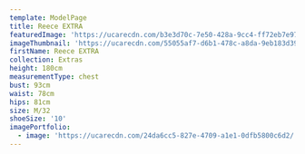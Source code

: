 ```yaml
---
template: ModelPage
title: Reece EXTRA
featuredImage: 'https://ucarecdn.com/b3e3d70c-7e50-428a-9cc4-ff72eb7e975e/'
imageThumbnail: 'https://ucarecdn.com/55055af7-d6b1-478c-a8da-9eb183d39edf/'
firstName: Reece EXTRA
collection: Extras
height: 180cm
measurementType: chest
bust: 93cm
waist: 78cm
hips: 81cm
size: M/32
shoeSize: '10'
imagePortfolio:
  - image: 'https://ucarecdn.com/24da6cc5-827e-4709-a1e1-0dfb5800c6d2/'
---
```



